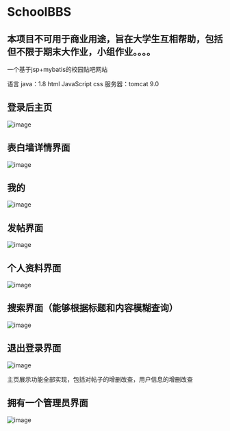 # SchoolBBS
## 本项目不可用于商业用途，旨在大学生互相帮助，包括但不限于期末大作业，小组作业。。。。
一个基于jsp+mybatis的校园贴吧网站  

语言 java：1.8 html JavaScript css  服务器：tomcat 9.0

## 登录后主页  
![image](https://github.com/user-attachments/assets/2f8c8044-5fab-4bd8-9677-aac18b8b5abc)
## 表白墙详情界面  
![image](https://github.com/user-attachments/assets/d0cbff03-3577-4626-8b1e-57f45cfbc66c)
## 我的  
![image](https://github.com/user-attachments/assets/32d491ae-a160-46be-9f5d-5f3262359719)
## 发帖界面  
![image](https://github.com/user-attachments/assets/c5b9fa8a-a8d0-46c5-b406-ec8d6f4fc21b)
## 个人资料界面  
![image](https://github.com/user-attachments/assets/6c6900f7-e111-475d-a8b1-526c5a646b78)
## 搜索界面（能够根据标题和内容模糊查询）  
![image](https://github.com/user-attachments/assets/defb40b3-cb44-4ede-abf0-0c4f4d294857)
## 退出登录界面  
![image](https://github.com/user-attachments/assets/ae804f28-7b05-4ffd-9f27-e00fda01836b)

主页展示功能全部实现，包括对帖子的增删改查，用户信息的增删改查  
## 拥有一个管理员界面
![image](https://github.com/user-attachments/assets/25f34805-0daf-417f-8d91-e4f7100bc92d)

